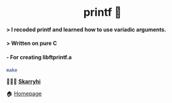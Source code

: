 <h1 align="center">printf 📝</h1>

#### > I recoded printf and learned how to use variadic arguments.
#### > Written on pure C

#### - For creating libftprintf.a

```sh
make
```


👩🏻‍💼 **[Skarryhi](https://github.com/skarryhi/)**

🏠 [Homepage](https://github.com/skarryhi/printf)
